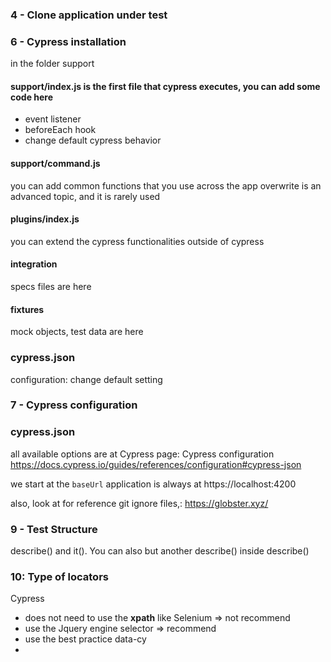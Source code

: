 

### 4 - Clone application under test


### 6 - Cypress installation
in the folder support

#### support/index.js is the first file that cypress executes, you can add some code here
- event listener
- beforeEach hook
- change default cypress behavior

#### support/command.js
you can add common functions that you use across the app
overwrite is an advanced topic, and it is rarely used

#### plugins/index.js
you can extend the cypress functionalities outside of cypress
#### integration
specs files are here
#### fixtures
mock objects, test data are here

### cypress.json
configuration: change default setting

### 7 - Cypress configuration
### cypress.json

all available options are at Cypress page: Cypress configuration
https://docs.cypress.io/guides/references/configuration#cypress-json

we start at the `baseUrl`
application is always at https://localhost:4200

also, look at for reference git ignore files,:
https://globster.xyz/

### 9 - Test Structure
describe() and it(). You can also but another describe() inside describe()

### 10: Type of locators
Cypress
- does not need to use the **xpath** like Selenium => not recommend
- use the Jquery engine selector => recommend
- use the best practice data-cy
- 
